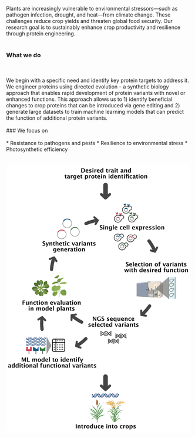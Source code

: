 
Plants are increasingly vulnerable to environmental stressors—such as pathogen infection, drought, and heat—from climate change. These challenges reduce crop yields and threaten global food security. Our research goal is to sustainably enhance crop productivity and resilience through protein engineering. 
<br>
<br>
### What we do
<br>
<br>
We begin with a specific need and identify key protein targets to address it. We engineer proteins using directed evolution – a synthetic biology approach that enables rapid development of protein variants with novel or enhanced functions. This approach allows us to 1) identify beneficial changes to crop proteins that can be introduced via gene editing and 2) generate large datasets to train machine learning models that can predict the function of additional protein variants.
<br>
<br>
### We focus on 
<br>
<br>
* Resistance to pathogens and pests
* Resilience to environmental stress 
* Photosynthetic efficiency 
<br>
<br>
<div style="display: flex; justify-content: center; margin-top: 1rem;">
  <img src="/assets/images/directedevolution.png" 
       alt="Directed evolution" 
       style="width: 500px; max-width: 100%; height: auto; border-radius: 10px; margin-left: auto; margin-right: auto;">
</div>
